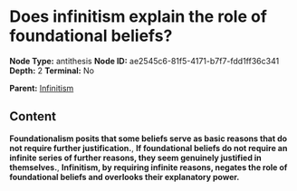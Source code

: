 # Does infinitism explain the role of foundational beliefs?

**Node Type:** antithesis
**Node ID:** ae2545c6-81f5-4171-b7f7-fdd1ff36c341
**Depth:** 2
**Terminal:** No

**Parent:** [Infinitism](infinitism.md)

## Content

**Foundationalism posits that some beliefs serve as basic reasons that do not require further justification.**, **If foundational beliefs do not require an infinite series of further reasons, they seem genuinely justified in themselves.**, **Infinitism, by requiring infinite reasons, negates the role of foundational beliefs and overlooks their explanatory power.**
